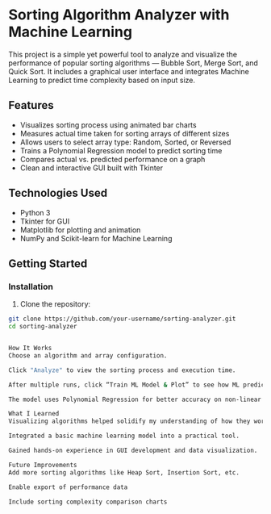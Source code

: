# Sorting Algorithm Analyzer with Machine Learning

This project is a simple yet powerful tool to analyze and visualize the performance of popular sorting algorithms — Bubble Sort, Merge Sort, and Quick Sort. It includes a graphical user interface and integrates Machine Learning to predict time complexity based on input size.

## Features

- Visualizes sorting process using animated bar charts
- Measures actual time taken for sorting arrays of different sizes
- Allows users to select array type: Random, Sorted, or Reversed
- Trains a Polynomial Regression model to predict sorting time
- Compares actual vs. predicted performance on a graph
- Clean and interactive GUI built with Tkinter

## Technologies Used

- Python 3
- Tkinter for GUI
- Matplotlib for plotting and animation
- NumPy and Scikit-learn for Machine Learning

## Getting Started

### Installation

1. Clone the repository:
```bash
git clone https://github.com/your-username/sorting-analyzer.git
cd sorting-analyzer


How It Works
Choose an algorithm and array configuration.

Click "Analyze" to view the sorting process and execution time.

After multiple runs, click “Train ML Model & Plot” to see how ML predicts sorting time based on your data.

The model uses Polynomial Regression for better accuracy on non-linear trends.

What I Learned
Visualizing algorithms helped solidify my understanding of how they work.

Integrated a basic machine learning model into a practical tool.

Gained hands-on experience in GUI development and data visualization.

Future Improvements
Add more sorting algorithms like Heap Sort, Insertion Sort, etc.

Enable export of performance data

Include sorting complexity comparison charts
